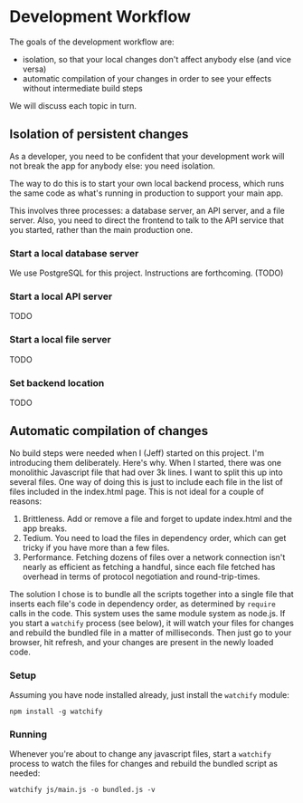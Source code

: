 # Development Workflow

The goals of the development workflow are:

* isolation, so that your local changes don't affect anybody else (and vice
  versa)
* automatic compilation of your changes in order to see your effects without
  intermediate build steps

We will discuss each topic in turn.

## Isolation of persistent changes

As a developer, you need to be confident that your development work will not
break the app for anybody else: you need isolation.

The way to do this is to start your own local backend process, which runs the
same code as what's running in production to support your main app.

This involves three processes: a database server, an API server, and a file
server. Also, you need to direct the frontend to talk to the API service that
you started, rather than the main production one.

### Start a local database server

We use PostgreSQL for this project. Instructions are forthcoming. (TODO)

### Start a local API server

TODO

### Start a local file server

TODO

### Set backend location

TODO

## Automatic compilation of changes

No build steps were needed when I (Jeff) started on this project. I'm
introducing them deliberately. Here's why. When I started, there was one
monolithic Javascript file that had over 3k lines. I want to split this up into
several files. One way of doing this is just to include each file in the list
of files included in the index.html page. This is not ideal for a couple of
reasons:

1. Brittleness. Add or remove a file and forget to update index.html and the
   app breaks.
2. Tedium. You need to load the files in dependency order, which can get tricky
   if you have more than a few files.
3. Performance. Fetching dozens of files over a network connection isn't nearly
   as efficient as fetching a handful, since each file fetched has overhead in
   terms of protocol negotiation and round-trip-times.

The solution I chose is to bundle all the scripts together into a single file
that inserts each file's code in dependency order, as determined by `require`
calls in the code. This system uses the same module system as node.js. If you
start a `watchify` process (see below), it will watch your files for changes
and rebuild the bundled file in a matter of milliseconds. Then just go to your
browser, hit refresh, and your changes are present in the newly loaded code.

### Setup

Assuming you have node installed already, just install the `watchify` module:

    npm install -g watchify

### Running

Whenever you're about to change any javascript files, start a `watchify`
process to watch the files for changes and rebuild the bundled script as
needed:

    watchify js/main.js -o bundled.js -v

